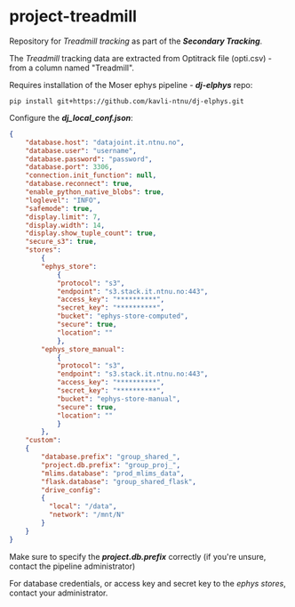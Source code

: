 # project-treadmill
Repository for *Treadmill tracking* as part of the ***Secondary Tracking***.

The *Treadmill* tracking data are extracted from Optitrack file (opti.csv) - from a column named "Treadmill".

Requires installation of the Moser ephys pipeline - ***dj-elphys*** repo:

    pip install git+https://github.com/kavli-ntnu/dj-elphys.git
    
Configure the ***dj_local_conf.json***:

```json
{
    "database.host": "datajoint.it.ntnu.no",
    "database.user": "username",
    "database.password": "password",
    "database.port": 3306,
    "connection.init_function": null,
    "database.reconnect": true,
    "enable_python_native_blobs": true,
    "loglevel": "INFO",
    "safemode": true,
    "display.limit": 7,
    "display.width": 14,
    "display.show_tuple_count": true,
    "secure_s3": true,
    "stores":
        {
        "ephys_store":
            {
            "protocol": "s3",
            "endpoint": "s3.stack.it.ntnu.no:443",
            "access_key": "**********",
            "secret_key": "**********",
            "bucket": "ephys-store-computed",
            "secure": true,
            "location": ""
            },
        "ephys_store_manual":
            {
            "protocol": "s3",
            "endpoint": "s3.stack.it.ntnu.no:443",
            "access_key": "**********",
            "secret_key": "**********",
            "bucket": "ephys-store-manual",
            "secure": true,
            "location": ""
            }
        },
    "custom":
    {
        "database.prefix": "group_shared_",
        "project.db.prefix": "group_proj_",
        "mlims.database": "prod_mlims_data",
        "flask.database": "group_shared_flask",
        "drive_config":
        {
          "local": "/data",
          "network": "/mnt/N"
        }
	}
}
```

Make sure to specify the ***project.db.prefix*** correctly (if you're unsure, contact the pipeline administrator)

For database credentials, or access key and secret key to the *ephys stores*, contact your administrator.


